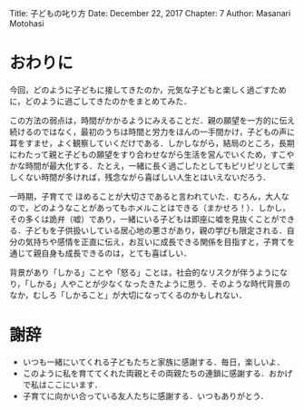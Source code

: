 Title: 子どもの叱り方
Date: December 22, 2017
Chapter: 7
Author: Masanari Motohasi


# おわりに
今回，どのように子どもに接してきたのか，元気な子どもと楽しく過ごすために，どのように過ごしてきたのかをまとめてみた．

この方法の弱点は，時間がかかるようにみえることだ．親の願望を一方的に伝え続けるのではなく，最初のうちは時間と労力をほんの一手間かけ，子どもの声に耳をすませ，よく観察していくだけである．しかしながら，結局のところ，長期にわたって親と子どもの願望をすり合わせながら生活を営んでいくため，すこやかな時間が最大化する．たとえ，一緒に長く過ごしたとしてもピリピリとして楽しくない時間が多ければ，残念ながら喜ばしい人生とはいえないだろう．

一時期，子育てで ほめることが大切さであると言われていた．むろん，大人なので，どのようなことがあってもホメルことはできる（まかせろ！）．しかし，その多くは詭弁（嘘）であり，一緒にいる子どもは即座に嘘を見抜くことができる．子どもを子供扱いしている居心地の悪さがあり，親の学びも限定される．自分の気持ちや感情を正直に伝え，お互いに成長できる関係を目指すと，子育てを通じて親自身も成長できるのは，とても喜ばしい．

背景があり「しかる」ことや「怒る」ことは，社会的なリスクが伴うようになり，「しかる」人やことが少なくなったきたように思う．そのような時代背景のなか，むしろ「しかること」が大切になってくるのかもしれない．


# 謝辞

- いつも一緒にいてくれる子どもたちと家族に感謝する．毎日，楽しいよ．
- このように私を育ててくれた両親とその両親たちの連鎖に感謝する．おかげで私はここにいます．
- 子育てに向かい合っている友人たちに感謝する．いつもありがとう．
